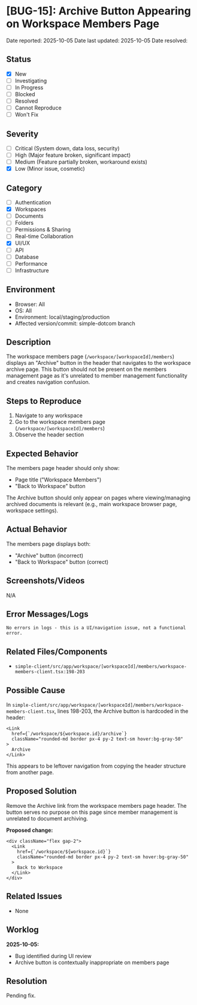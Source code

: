 # [BUG-15]: Archive Button Appearing on Workspace Members Page

Date reported: 2025-10-05
Date last updated: 2025-10-05
Date resolved: 

## Status

- [x] New
- [ ] Investigating
- [ ] In Progress
- [ ] Blocked
- [ ] Resolved
- [ ] Cannot Reproduce
- [ ] Won't Fix

## Severity

- [ ] Critical (System down, data loss, security)
- [ ] High (Major feature broken, significant impact)
- [ ] Medium (Feature partially broken, workaround exists)
- [x] Low (Minor issue, cosmetic)

## Category

- [ ] Authentication
- [x] Workspaces
- [ ] Documents
- [ ] Folders
- [ ] Permissions & Sharing
- [ ] Real-time Collaboration
- [x] UI/UX
- [ ] API
- [ ] Database
- [ ] Performance
- [ ] Infrastructure

## Environment

- Browser: All
- OS: All
- Environment: local/staging/production
- Affected version/commit: simple-dotcom branch

## Description
The workspace members page (`/workspace/[workspaceId]/members`) displays an "Archive" button in the header that navigates to the workspace archive page. This button should not be present on the members management page as it's unrelated to member management functionality and creates navigation confusion.

## Steps to Reproduce
1. Navigate to any workspace
2. Go to the workspace members page (`/workspace/[workspaceId]/members`)
3. Observe the header section

## Expected Behavior
The members page header should only show:
- Page title ("Workspace Members")
- "Back to Workspace" button

The Archive button should only appear on pages where viewing/managing archived documents is relevant (e.g., main workspace browser page, workspace settings).

## Actual Behavior
The members page displays both:
- "Archive" button (incorrect)
- "Back to Workspace" button (correct)

## Screenshots/Videos

N/A

## Error Messages/Logs

```
No errors in logs - this is a UI/navigation issue, not a functional error.
```

## Related Files/Components

- `simple-client/src/app/workspace/[workspaceId]/members/workspace-members-client.tsx:198-203`

## Possible Cause

In `simple-client/src/app/workspace/[workspaceId]/members/workspace-members-client.tsx`, lines 198-203, the Archive button is hardcoded in the header:

```tsx
<Link
  href={`/workspace/${workspace.id}/archive`}
  className="rounded-md border px-4 py-2 text-sm hover:bg-gray-50"
>
  Archive
</Link>
```

This appears to be leftover navigation from copying the header structure from another page.

## Proposed Solution

Remove the Archive link from the workspace members page header. The button serves no purpose on this page since member management is unrelated to document archiving.

**Proposed change:**
```tsx
<div className="flex gap-2">
  <Link
    href={`/workspace/${workspace.id}`}
    className="rounded-md border px-4 py-2 text-sm hover:bg-gray-50"
  >
    Back to Workspace
  </Link>
</div>
```

## Related Issues

- None

## Worklog

**2025-10-05:**
- Bug identified during UI review
- Archive button is contextually inappropriate on members page

## Resolution

Pending fix.
